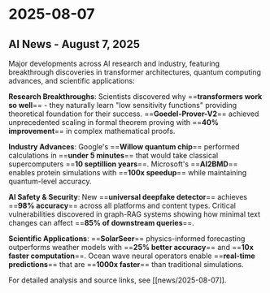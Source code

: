 # 2025-08-07

## AI News - August 7, 2025

Major developments across AI research and industry, featuring breakthrough discoveries in transformer architectures, quantum computing advances, and scientific applications:

**Research Breakthroughs**: Scientists discovered why ==**transformers work so well**== - they naturally learn "low sensitivity functions" providing theoretical foundation for their success. ==**Goedel-Prover-V2**== achieved unprecedented scaling in formal theorem proving with ==**40% improvement**== in complex mathematical proofs.

**Industry Advances**: Google's ==**Willow quantum chip**== performed calculations in ==**under 5 minutes**== that would take classical supercomputers ==**10 septillion years**==. Microsoft's ==**AI2BMD**== enables protein simulations with ==**100x speedup**== while maintaining quantum-level accuracy.

**AI Safety & Security**: New ==**universal deepfake detector**== achieves ==**98% accuracy**== across all platforms and content types. Critical vulnerabilities discovered in graph-RAG systems showing how minimal text changes can affect ==**85% of downstream queries**==.

**Scientific Applications**: ==**SolarSeer**== physics-informed forecasting outperforms weather models with ==**25% better accuracy**== and ==**10x faster computation**==. Ocean wave neural operators enable ==**real-time predictions**== that are ==**1000x faster**== than traditional simulations.

For detailed analysis and source links, see [[news/2025-08-07]].